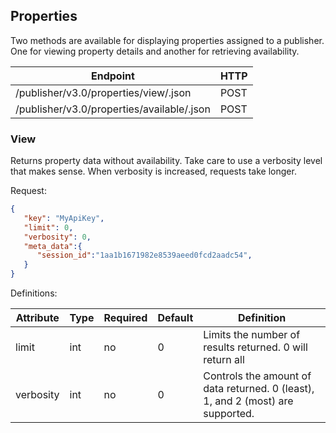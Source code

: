 ## Properties

Two methods are available for displaying properties assigned to a publisher. One for 
viewing property details and another for retrieving availability.

| Endpoint | HTTP |
| ------------- | ------------- |
| /publisher/v3.0/properties/view/.json  | POST  |
| /publisher/v3.0/properties/available/.json  | POST  |

### View

Returns property data without availability. Take care to use a verbosity level that makes 
sense. When verbosity is increased, requests take longer.

Request:

```json
{
   "key": "MyApiKey",
   "limit": 0,
   "verbosity": 0,
   "meta_data":{
      "session_id":"1aa1b1671982e8539aeed0fcd2aadc54",
   }
}
```

Definitions:

| Attribute | Type | Required | Default | Definition |
| ------------- | ------------- | ------------- | ------------- | ------------- |
| limit  | int | no | 0 | Limits the number of results returned. 0 will return all  |
| verbosity | int | no  | 0 | Controls the amount of data returned. 0 (least), 1, and 2 (most) are supported.  |

